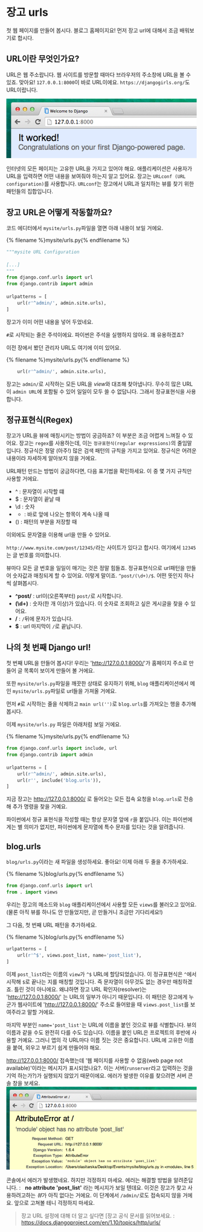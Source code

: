# 장고 urls

첫 웹 페이지를 만들어 봅시다. 블로그 홈페이지요! 먼저 장고 url에 대해서 조금 배워보기로 합시다.

## URL이란 무엇인가요?

URL은 웹 주소랍니다. 웹 사이트를 방문할 때마다 브라우저의 주소창에 URL을 볼 수 있죠. 맞아요! `127.0.0.1:8000`이 바로 URL이에요. `https://djangogirls.org/`도 URL이랍니다.

![Url](images/url.png)

인터넷의 모든 페이지는 고유한 URL을 가지고 있어야 해요. 애플리케이션은 사용자가 URL을 입력하면 어떤 내용을 보여줘야 하는지 알고 있어요. 장고는 `URLconf (URL configuration)`를 사용합니다. `URLconf`는 장고에서 URL과 일치하는 뷰를 찾기 위한 패턴들의 집합입니다.

## 장고 URL은 어떻게 작동할까요?

코드 에디터에서 `mysite/urls.py`파일을 열면 아래 내용이 보일 거에요.

{% filename %}mysite/urls.py{% endfilename %}
```python
"""mysite URL Configuration

[...]
"""
from django.conf.urls import url
from django.contrib import admin

urlpatterns = [
    url(r'^admin/', admin.site.urls),
]
```

장고가 이미 어떤 내용을 넣어 두었네요.

`#`로 시작되는 줄은 주석이에요. 파이썬은 주석을 실행하지 않아요. 꽤 유용하겠죠?

이전 장에서 봤던 관리자 URL도 여기에 이미 있어요.

{% filename %}mysite/urls.py{% endfilename %}
```python
    url(r'^admin/', admin.site.urls),
```

장고는 `admin/`로 시작하는 모든 URL을  *view*와 대조해 찾아냅니다. 무수히 많은 URL이 `admin URL`에 포함될 수 있어 일일이 모두 쓸 수 없답니다. 그래서 정규표현식을 사용합니다.

## 정규표현식(Regex)

장고가 URL을 뷰에 매칭시키는 방법이 궁금하죠? 이 부분은 조금 어렵게 느껴질 수 있어요. 장고는 `regex`를 사용하는데, 이는 `정규표현식(regular expressions)`의 줄임말입니다. 정규식은 정말 (아주!) 많은 검색 패턴의 규칙을 가지고 있어요. 정규식은 어려운 내용이라 자세하게 알아보지 않을 거에요.

URL패턴 만드는 방법이 궁금하다면, 다음 표기법을 확인하세요. 이 중 몇 가지 규칙만 사용할 거에요.

* ^ : 문자열이 시작할 떄
* $ : 문자열이 끝날 때
* \d : 숫자
* + : 바로 앞에 나오는 항목이 계속 나올 때
* () : 패턴의 부분을 저장할 때

이외에도 문자열을 이용해 url을 만들 수 있어요.

`http://www.mysite.com/post/12345/`라는 사이트가 있다고 합시다. 여기에서 `12345`는 글 번호를 의미합니다.

뷰마다 모든 글 번호을 일일이 매기는 것은 정말 힘들죠. 정규표현식으로 url패턴을 만들어 숫자값과 매칭되게 할 수 있어요. 이렇게 말이죠. `^post/(\d+)/$`. 어떤 뜻인지 하나씩 살펴봅시다.

*  **^post/** : url이(오른쪽부터) `post/`로 시작합니다.
*  **(\d+)** : 숫자(한 개 이상)가 있습니다. 이 숫자로 조회하고 싶은 게시글을 찾을 수 있어요.
*  **/** : `/`뒤에 문자가 있습니다.
*  **$** : url 마지막이 `/`로 끝납니다.

## 나의 첫 번째 Django url!

첫 번째 URL을 만들어 봅시다! 우리는 '<http://127.0.0.1:8000/>'가 홈페이지 주소로 만들어 글 목록이 보이게 만들어 볼 거에요.

또한 `mysite/urls.py`파일을 깨끗한 상태로 유지하기 위해, `blog` 애플리케이션에서 메인 `mysite/urls.py`파일로 url들을 가져올 거에요.

먼저 `#`로 시작하는 줄을 삭제하고 `main url('')`로 `blog.urls`를 가져오는 행을 추가해 봅시다.

이제 `mysite/urls.py` 파일은 아래처럼 보일 거에요.

{% filename %}mysite/urls.py{% endfilename %}
```python
from django.conf.urls import include, url
from django.contrib import admin

urlpatterns = [
    url(r'^admin/', admin.site.urls),
    url(r'', include('blog.urls')),
]
```

지금 장고는 http://127.0.0.1:8000/ 로 들어오는 모든 접속 요청을 `blog.urls`로 전송해 추가 명령을 찾을 거예요.

파이썬에서 정규 표현식을 작성할 때는 항상 문자열 앞에 `r`을 붙입니다. 이는 파이썬에게는 별 의미가 없지만, 파이썬에게 문자열에 특수 문자를 있다는 것을 알려줍니다.

## blog.urls

`blog/urls.py`이라는 새 파일을 생성하세요. 좋아요! 이제 아래 두 줄을 추가하세요.

{% filename %}blog/urls.py{% endfilename %}
```python
from django.conf.urls import url
from . import views
```

우리는 장고의 메소드와 `blog` 애플리케이션에서 사용할 모든 `views`를 불러오고 있어요. (물론 아직 뷰를 하나도 안 만들었지만, 곧 만들거니 조금만 기다리세요!)

그 다음, 첫 번째 URL 패턴을 추가하세요.

{% filename %}blog/urls.py{% endfilename %}
```python
urlpatterns = [
    url(r'^$', views.post_list, name='post_list'),
]
```

이제 `post_list`라는 이름의 `view`가 `^$` URL에 할당되었습니다. 이 정규표현식은 `^`에서 시작해 `$`로 끝나는 지를 매칭할 것입니다. 즉 문자열이 아무것도 없는 경우만 매칭하겠죠. 틀린 것이 아니에요. 왜냐하면 장고 URL 확인자(resolver)는 '<http://127.0.0.1:8000/>' 는 URL의 일부가 아니기 때문입니다. 이 패턴은 장고에게 누군가 웹사이트에 '<http://127.0.0.1:8000/>' 주소로 들어왔을 때 `views.post_list`를 보여주라고 말할 거에요.

마지막 부분인 `name='post_list'`는 URL에 이름을 붙인 것으로 뷰를 식별합니다. 뷰의 이름과 같을 수도 완전히 다를 수도 있습니다. 이름을 붙인 URL은 프로젝트의 후반에 사용할 거예요. 그러니 앱의 각 URL마다 이름 짓는 것은 중요합니다. URL에 고유한 이름을 붙여, 외우고 부르기 쉽게 만들어야 해요.

http://127.0.0.1:8000/ 접속했는데 '웹 페이지를 사용할 수 없음(web page not available)'이라는 메시지가 표시되었나요?. 이는 서버(`runserver`라고 입력하는 것을 기억 하는가?)가 실행되지 않았기 때문이에요. 에러가 발생한 이유를 찾으려면 서버 콘솔 창을 보세요.
![Error](images/error1.png)

콘솔에서 에러가 발생했네요. 하지만 걱정하지 마세요. 에러는 해결할 방법을 알려준답니다. :   __no attribute 'post_list'__ 라는 메시지가 보일 텐데요. 이것은 장고가 찾고 사용하려고하는 *뷰*가 아직 없다는 거에요. 이 단계에서 `/admin/`로도 접속되지 않을 거에요. 앞으로 고쳐볼 테니 걱정하지 마세요.

> 장고 URL 설정에 대해 더 알고 싶다면 [장고 공식 문서를 읽어보세요. : https://docs.djangoproject.com/en/1.10/topics/http/urls/
